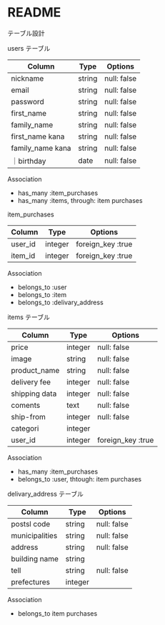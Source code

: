 # README

 テーブル設計

 users テーブル

| Column         |  Type   | Options    |
| --------       | ------ | ----------- |
| nickname       | string | null: false |
| email          | string | null: false |
| password       | string | null: false |
| first_name     |string  | null: false |
| family_name    | string | null: false |
| first_name kana| string | null: false |
| family_name kana| string| null: false |
｜birthday        | date  | null: false |
 Association

- has_many :item_purchases
- has_many :items, through: item purchases


 item_purchases 

| Column   | Type    | Options           |
| -------- | ------  | -----------       |
| user_id  | integer | foreign_key :true |
| item_id  | integer | foreign_key :true |

 Association
- belongs_to :user
- belongs_to :item
- belongs_to :delivary_address

 items テーブル

| Column             | Type   | Options      |
| --------           | ------ | -----------  |
| price              | integer| null: false  |
| image              | string | null: false  |
| product_name       | string | null: false  |
| delivery fee       | integer| null: false  |
| shipping data      |integer | null: false  |
| coments            | text   | null: false  |
| ship-from          | integer| null: false  |
|categori            | integer|              |
| user_id            |integer |foreign_key :true |

 Association
 - has_many :item_purchases
 - belongs_to :user, thtough: item purchases
 


 delivary_address テーブル

| Column            | Type   | Options     |
| -------------     | ------ | ----------- |
| postsl code       | string | null: false |
| municipalities    | string | null: false |
| address           | string | null: false |
| building name     | string |             |
| tell              | string | null: false |
| prefectures      | integer|              |

 Association
 - belongs_to item purchases
